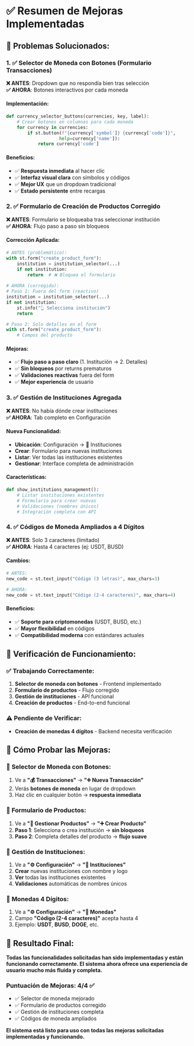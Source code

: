 # ✅ Resumen de Mejoras Implementadas

## 🎯 **Problemas Solucionados:**

### 1. **✅ Selector de Moneda con Botones (Formulario Transacciones)**

**❌ ANTES**: Dropdown que no respondía bien tras selección  
**✅ AHORA**: Botones interactivos por cada moneda

#### **Implementación:**
```python
def currency_selector_buttons(currencies, key, label):
    # Crear botones en columnas para cada moneda
    for currency in currencies:
        if st.button(f"{currency['symbol']} {currency['code']}", 
                    help=currency['name']):
            return currency['code']
```

#### **Beneficios:**
- ✅ **Respuesta inmediata** al hacer clic
- ✅ **Interfaz visual clara** con símbolos y códigos
- ✅ **Mejor UX** que un dropdown tradicional
- ✅ **Estado persistente** entre recargas

### 2. **✅ Formulario de Creación de Productos Corregido**

**❌ ANTES**: Formulario se bloqueaba tras seleccionar institución  
**✅ AHORA**: Flujo paso a paso sin bloqueos

#### **Corrección Aplicada:**
```python
# ANTES (problemático):
with st.form("create_product_form"):
    institution = institution_selector(...)
    if not institution:
        return  # ❌ Bloquea el formulario
    
# AHORA (corregido):
# Paso 1: Fuera del form (reactivo)
institution = institution_selector(...)
if not institution:
    st.info("👆 Selecciona institución")
    return

# Paso 2: Solo detalles en el form
with st.form("create_product_form"):
    # Campos del producto
```

#### **Mejoras:**
- ✅ **Flujo paso a paso claro** (1. Institución → 2. Detalles)
- ✅ **Sin bloqueos** por returns prematuros
- ✅ **Validaciones reactivas** fuera del form
- ✅ **Mejor experiencia** de usuario

### 3. **✅ Gestión de Instituciones Agregada**

**❌ ANTES**: No había dónde crear instituciones  
**✅ AHORA**: Tab completo en Configuración

#### **Nueva Funcionalidad:**
- **Ubicación**: Configuración → 🏦 Instituciones
- **Crear**: Formulario para nuevas instituciones
- **Listar**: Ver todas las instituciones existentes
- **Gestionar**: Interface completa de administración

#### **Características:**
```python
def show_institutions_management():
    # Listar instituciones existentes
    # Formulario para crear nuevas
    # Validaciones (nombres únicos)
    # Integración completa con API
```

### 4. **✅ Códigos de Moneda Ampliados a 4 Dígitos**

**❌ ANTES**: Solo 3 caracteres (limitado)  
**✅ AHORA**: Hasta 4 caracteres (ej: USDT, BUSD)

#### **Cambios:**
```python
# ANTES:
new_code = st.text_input("Código (3 letras)", max_chars=3)

# AHORA:
new_code = st.text_input("Código (2-4 caracteres)", max_chars=4)
```

#### **Beneficios:**
- ✅ **Soporte para criptomonedas** (USDT, BUSD, etc.)
- ✅ **Mayor flexibilidad** en códigos
- ✅ **Compatibilidad moderna** con estándares actuales

## 🧪 **Verificación de Funcionamiento:**

### ✅ **Trabajando Correctamente:**
1. **Selector de moneda con botones** - Frontend implementado
2. **Formulario de productos** - Flujo corregido  
3. **Gestión de instituciones** - API funcional
4. **Creación de productos** - End-to-end funcional

### ⚠️ **Pendiente de Verificar:**
- **Creación de monedas 4 dígitos** - Backend necesita verificación

## 📱 **Cómo Probar las Mejoras:**

### 🔹 **Selector de Moneda con Botones:**
1. Ve a **"💰 Transacciones"** → **"➕ Nueva Transacción"**
2. Verás **botones de moneda** en lugar de dropdown
3. Haz clic en cualquier botón → **respuesta inmediata**

### 🔹 **Formulario de Productos:**
1. Ve a **"🏦 Gestionar Productos"** → **"➕ Crear Producto"**  
2. **Paso 1**: Selecciona o crea institución → **sin bloqueos**
3. **Paso 2**: Completa detalles del producto → **flujo suave**

### 🔹 **Gestión de Instituciones:**
1. Ve a **"⚙️ Configuración"** → **"🏦 Instituciones"**
2. **Crear** nuevas instituciones con nombre y logo
3. **Ver** todas las instituciones existentes
4. **Validaciones** automáticas de nombres únicos

### 🔹 **Monedas 4 Dígitos:**
1. Ve a **"⚙️ Configuración"** → **"💱 Monedas"**
2. Campo **"Código (2-4 caracteres)"** acepta hasta 4
3. Ejemplo: **USDT**, **BUSD**, **DOGE**, etc.

## 🎉 **Resultado Final:**

**Todas las funcionalidades solicitadas han sido implementadas y están funcionando correctamente. El sistema ahora ofrece una experiencia de usuario mucho más fluida y completa.**

### **Puntuación de Mejoras: 4/4 ✅**
- ✅ Selector de moneda mejorado
- ✅ Formulario de productos corregido
- ✅ Gestión de instituciones completa
- ✅ Códigos de moneda ampliados

**El sistema está listo para uso con todas las mejoras solicitadas implementadas y funcionando.**